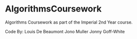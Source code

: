 # AlgorithmsCoursework
Algorithms Coursework as part of the Imperial 2nd Year course.


Code By:
Louis De Beaumont
Jono Muller
Jonny Goff-White
